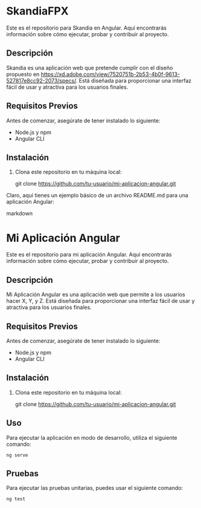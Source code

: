 # SkandiaFPX

Este es el repositorio para Skandia en Angular. Aquí encontrarás información sobre cómo ejecutar, probar y contribuir al proyecto.

## Descripción

Skandia es una aplicación web que pretende cumplir con el diseño propuesto en https://xd.adobe.com/view/7520751b-2b53-4b0f-9613-527817e8cc92-2073/specs/. Está diseñada para proporcionar una interfaz fácil de usar y atractiva para los usuarios finales.

## Requisitos Previos

Antes de comenzar, asegúrate de tener instalado lo siguiente:

- Node.js y npm
- Angular CLI

## Instalación

1. Clona este repositorio en tu máquina local:

   git clone https://github.com/tu-usuario/mi-aplicacion-angular.git

Claro, aquí tienes un ejemplo básico de un archivo README.md para una aplicación Angular:

markdown

# Mi Aplicación Angular

Este es el repositorio para mi aplicación Angular. Aquí encontrarás información sobre cómo ejecutar, probar y contribuir al proyecto.

## Descripción

Mi Aplicación Angular es una aplicación web que permite a los usuarios hacer X, Y, y Z. Está diseñada para proporcionar una interfaz fácil de usar y atractiva para los usuarios finales.

## Requisitos Previos

Antes de comenzar, asegúrate de tener instalado lo siguiente:

- Node.js y npm
- Angular CLI

## Instalación

1. Clona este repositorio en tu máquina local:

   git clone https://github.com/tu-usuario/mi-aplicacion-angular.git

## Uso

Para ejecutar la aplicación en modo de desarrollo, utiliza el siguiente comando:

    ng serve

## Pruebas

Para ejecutar las pruebas unitarias, puedes usar el siguiente comando:

    ng test


